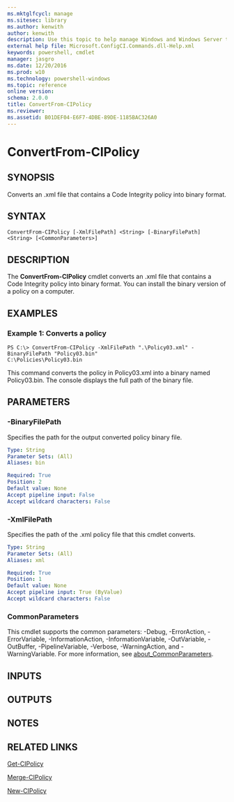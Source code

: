 ```yaml
---
ms.mktglfcycl: manage
ms.sitesec: library
ms.author: kenwith
author: kenwith
description: Use this topic to help manage Windows and Windows Server technologies with Windows PowerShell.
external help file: Microsoft.ConfigCI.Commands.dll-Help.xml
keywords: powershell, cmdlet
manager: jasgro
ms.date: 12/20/2016
ms.prod: w10
ms.technology: powershell-windows
ms.topic: reference
online version: 
schema: 2.0.0
title: ConvertFrom-CIPolicy
ms.reviewer:
ms.assetid: B01DEF04-E6F7-4DBE-89DE-1185BAC326A0
---
```


# ConvertFrom-CIPolicy

## SYNOPSIS
Converts an .xml file that contains a Code Integrity policy into binary format.

## SYNTAX

```
ConvertFrom-CIPolicy [-XmlFilePath] <String> [-BinaryFilePath] <String> [<CommonParameters>]
```

## DESCRIPTION
The **ConvertFrom-CIPolicy** cmdlet converts an .xml file that contains a Code Integrity policy into binary format.
You can install the binary version of a policy on a computer.

## EXAMPLES

### Example 1: Converts a policy
```
PS C:\> ConvertFrom-CIPolicy -XmlFilePath ".\Policy03.xml" - BinaryFilePath "Policy03.bin" 
C:\Policies\Policy03.bin
```

This command converts the policy in Policy03.xml into a binary named Policy03.bin.
The console displays the full path of the binary file.

## PARAMETERS

### -BinaryFilePath
Specifies the path for the output converted policy binary file.

```yaml
Type: String
Parameter Sets: (All)
Aliases: bin

Required: True
Position: 2
Default value: None
Accept pipeline input: False
Accept wildcard characters: False
```

### -XmlFilePath
Specifies the path of the .xml policy file that this cmdlet converts.

```yaml
Type: String
Parameter Sets: (All)
Aliases: xml

Required: True
Position: 1
Default value: None
Accept pipeline input: True (ByValue)
Accept wildcard characters: False
```

### CommonParameters
This cmdlet supports the common parameters: -Debug, -ErrorAction, -ErrorVariable, -InformationAction, -InformationVariable, -OutVariable, -OutBuffer, -PipelineVariable, -Verbose, -WarningAction, and -WarningVariable. For more information, see [about_CommonParameters](http://go.microsoft.com/fwlink/?LinkID=113216).

## INPUTS

## OUTPUTS

## NOTES

## RELATED LINKS

[Get-CIPolicy](./Get-CIPolicy.md)

[Merge-CIPolicy](./Merge-CIPolicy.md)

[New-CIPolicy](./New-CIPolicy.md)
